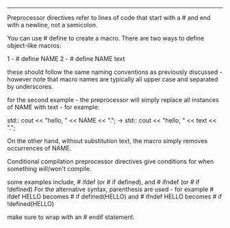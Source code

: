 
----

Preprocessor directives refer to lines of code that start with a # and end with a newline, not a semicolon.

You can use # define to create a macro. There are two ways to define object-like macros:

1 - # define NAME
2 - # define NAME text

these should follow the same naming conventions as previously discussed - however note that macro names are typically all upper case and separated by underscores.

for the second example - the preprocessor will simply replace all instances of NAME with text - for example:

std:: cout << "hello, " << NAME << ".";
->
std:: cout << "hello, " << text << ".";

On the other hand, without substitution text, the macro simply removes occurrences of NAME.

Conditional compilation preprocessor directives give conditions for when something will/won't compile.

some examples include, # ifdef (or # if defined), and # ifndef (or # if !defined)
For the alternative syntax, parenthesis are used - for example # ifdef HELLO becomes # if defined(HELLO) and # ifndef HELLO becomes # if !defined(HELLO)

make sure to wrap with an # endif statement.
